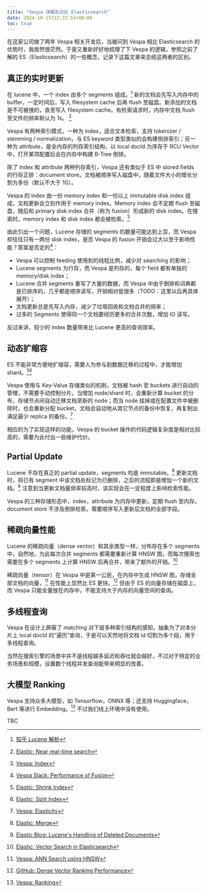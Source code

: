 ```yaml
---
title: "Vespa 详解及对比 Elasticsearch"
date: 2024-10-15T22:33:53+08:00
toc: true
---
```


在这家公司做了两年 Vespa 相关开发后，当被问到 Vespa 相比 Elasticsearch 的优势时，我居然很茫然。于是又重新好好地梳理了下 Vespa 的逻辑，参照之前了解的 ES（Elasticsearch）的一些概念，记录下这篇文章来总结这两者的区别。

## 真正的实时更新

在 lucene 中，一个 index 由多个 segments 组成。[^1] 新的文档会先写入内存中的 buffer，一定时间后，写入 filesystem cache 后再 flush 至磁盘。新添加的文档是不可被搜的，直至写入 filesystem cache。有检索请求时，内存中文档 flush 至文件的频率默认为 1s。 [^2] 

Vespa 有两种索引模式，一种为 index，适合文本检索，支持 tokenizer / stemming / normalization，与 ES keyword 类型类似的会构建倒排索引；另一种为 attribute，是全内存的列存索引结构，以 local docId 为序存于 RCU Vector 中，打开某项配置后会在内存中构建 B-Tree 倒排。

除了 index 和 attribute 两种列存索引，Vespa 还有类似于 ES 中 stored fields 的行存正排：document store。文档被顺序写入磁盘中，随着文件大小的增长分割为多份（默认不大于 1G）。

Vespa 的 index 由一份 memory index 和一份以上 immutable disk index 组成，文档更新会立刻作用于 memory index。Memory index 会不定期 flush 至磁盘，随后和 primary disk index 合并（称为 fusion）形成新的 disk index。在搜索时，memory index 和 disk index 都会被检索。[^3]

由此引出一个问题，Lucene 存储的 segments 的数量可能达到上百，而 Vespa 却往往只有一两份 disk index，是否 Vespa 的 fusion 开销会过大以至于影响性能？答案是否定的[^4]：

- Vespa 可以控制 feeding 使用到的线程比例，减少对 searching 的影响；
- Lucene segments 为行存，而 Vespa 是列存的，每个 field 都有单独的 memory/disk index；
- Lucene 合并 segments 重写了大量的数据，而 Vespa 中由于倒排和词典都是已排序的，几乎都是顺序读写，开销相对低很多（TODO：这里以后再具体展开）；
- 文档更新总是先写入内存，减少了垃圾回收和文档合并的频率；
- 过多的 Segments 使得同一个文档要经历更多的合并次数，增加 IO 读写。

反过来讲，较少的 index 数量带来比 Lucene 更高的查询效率。

## 动态扩缩容

ES 不能非常方便地扩缩容，需要人为参与到数据迁移的过程中，才能增加 shard。[^7][^8]

Vespa 使用与 Key-Value 存储类似的机制，文档被 hash 至 buckets 进行自动的管理，不需要手动控制分片。当增加 node/shard 时，会重新计算 bucket 的分布，存储节点间自动迁移文档至新的 node；而当 node 挂掉或在配置文件中被删除时，也会重新分配 bucket，文档会自动地从其它节点的备份中恢复，再复制出满足最少 replica 的备份。[^9]

相应的为了实现这样的功能，Vespa 的 bucket 操作的代码逻辑复杂度是相对比较高的，需要为此付出一些维护代价。

## Partial Update

Lucene 不存在真正的 partial update，segments 均是 immutable。[^5] 更新文档时，将已有 segment 中该文档处标记为已删除，之后的流程即是增加一个新的文档。[^6] 注意到当更新文档量频率较高时，该实现会在一定程度上影响检索性能。

Vespa 的三种存储形态中，index，attribute 为内存中更新，定期 flush 至内存。document store 不涉及倒排检索，需要顺序写入更新后文档的全部字段。

## 稀疏向量性能

Lucene 的稀疏向量（dense vector）和其余类型一样，分布存在多个 segments 中，自然地，为此每次合并 segments 都需要重新计算 HNSW 图，而每次搜索也需要在多个 segments 上计算 HNSW 后再合并，带来了额外的开销。[^13]

稀疏向量（tensor）在 Vespa 中是第一公民，在内存中生成 HNSW 图，存储全部文档的向量，[^11] 在性能上显然比 ES 更快。[^12] 但由于 ES 的向量存储在磁盘上，而 Vespa 只能全量放在内存中，不能支持大于内存的向量空间的查询。

## 多线程查询

Vespa 在设计上屏蔽了 matching 对下层多种索引结构的感知，抽象为了对本分片上 local docId 的“遍历”查询，于是可以天然地将文档 id 切割为多个段，用于多线程查询。

当然在搜索引擎的场景中并不是线程越多延迟和吞吐就会越好，不过对于特定的业务场景和规模，设置数个线程并发查询能带来明显的改善。

## 大模型 Ranking

Vespa 支持众多大模型，如 Tensorflow，ONNX 等；还支持 Huggingface，Bert 等进行 Embedding。[^10] 不过我们线上环境中没有使用。



TBC



[^1]: [知乎 Lucene 解析](https://zhuanlan.zhihu.com/p/35469104)
[^2]: [Elastic: Near real-time search](https://www.elastic.co/guide/en/elasticsearch/reference/current/near-real-time.html)
[^3]: [Vespa: Index](https://docs.vespa.ai/en/proton.html#index)
[^4]: [Vespa Slack: Performance of Fusion](https://vespatalk.slack.com/archives/C01QNBPPNT1/p1728892957219879)
[^5]: [Elastic: Merge](https://www.elastic.co/guide/en/elasticsearch/reference/current/index-modules-merge.html)
[^6]: [Elastic Blog: Lucene's Handling of Deleted Documents](https://www.elastic.co/blog/lucenes-handling-of-deleted-documents)
[^7]: [Elastic: Shrink Index](https://www.elastic.co/guide/en/elasticsearch/reference/current/indices-shrink-index.html)
[^8]: [Elastic: Split Index](https://www.elastic.co/guide/en/elasticsearch/reference/current/indices-split-index.html)
[^9]: [Vespa: Elasticity](https://docs.vespa.ai/en/elasticity.html)
[^10]: [Vespa: Ranking](https://docs.vespa.ai/en/ranking.html)
[^11]: [Vespa: ANN Search using HNSW](https://docs.vespa.ai/en/approximate-nn-hnsw.html)
[^12]: [GitHub: Dense Vector Ranking Performance](https://github.com/jobergum/dense-vector-ranking-performance)
[^13]: [Elastic: Vector Search in Elasticsearch](https://www.elastic.co/search-labs/blog/vector-search-elasticsearch-rationale)

